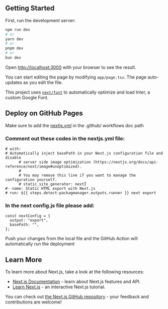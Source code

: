 ## Getting Started

First, run the development server:

```bash
npm run dev
# or
yarn dev
# or
pnpm dev
# or
bun dev
```

Open [http://localhost:3000](http://localhost:3000) with your browser to see the result.

You can start editing the page by modifying `app/page.tsx`. The page auto-updates as you edit the file.

This project uses [`next/font`](https://nextjs.org/docs/basic-features/font-optimization) to automatically optimize and load Inter, a custom Google Font.

## Deploy on GitHub Pages

Make sure to add the [nextjs.yml](https://github.com/BetaNYC/floodgen/blob/main/.github/workflows/nextjs.yml) in the .github/ workflows doc path

### Comment out these codes in the nextjs.yml file:
    # with:
    # Automatically inject basePath in your Next.js configuration file and disable
          # server side image optimization (https://nextjs.org/docs/api-reference/next/image#unoptimized).
          #
          # You may remove this line if you want to manage the configuration yourself.
          # static_site_generator: nextÏ
    #- name: Static HTML export with Next.js
    # run: ${{ steps.detect-packagmanager.outputs.runner }} next export

### In the next config.js file please add:

    const nextConfig = {
      output: "export",
      basePath: "",
    };

Push your changes from  the local file and the GitHub Action will automatically run the deployment

## Learn More

To learn more about Next.js, take a look at the following resources:

- [Next.js Documentation](https://nextjs.org/docs) - learn about Next.js features and API.
- [Learn Next.js](https://nextjs.org/learn) - an interactive Next.js tutorial.

You can check out [the Next.js GitHub repository](https://github.com/vercel/next.js/) - your feedback and contributions are welcome!



